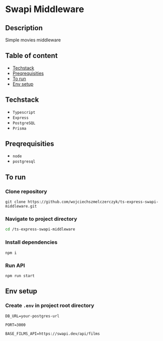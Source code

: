 # Swapi Middleware

## Description

Simple movies middleware

## Table of content

- [Techstack](#techstack)
- [Preqrequisities](#preqrequisities)
- [To run](#to-run)
- [Env setup](#env-setup)

## Techstack

- `Typescript`
- `Express`
- `PostgreSQL`
- `Prisma`

## Preqrequisities

- `node`
- `postgresql`

## To run

### Clone repository

```
git clone https://github.com/wojciechszmelczerczyk/ts-express-swapi-middleware.git
```

### Navigate to project directory

```sh
cd /ts-express-swapi-middleware
```

### Install dependencies

```
npm i
```

### Run API

```
npm run start
```

## Env setup

### Create `.env` in project root directory

```
DB_URL=your-postgres-url

PORT=3000

BASE_FILMS_API=https://swapi.dev/api/films
```
